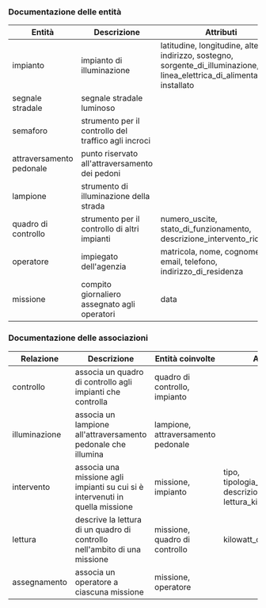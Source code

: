 ### Documentazione delle entità

| Entità                   | Descrizione                                          | Attributi                                                                                                                      | Identificatore            |
|--                        | -                                                    | -                                                                                                                              | -                         |
| impianto                 | impianto di illuminazione                            | latitudine, longitudine, altezza, indirizzo, sostegno, sorgente_di_illuminazione, linea_elettrica_di_alimentazione, installato | codice                    |
| segnale stradale         | segnale stradale luminoso                            |                                                                                                                                |                           |
| semaforo                 | strumento per il controllo del traffico agli incroci |                                                                                                                                |                           |
| attraversamento pedonale | punto riservato all'attraversamento dei pedoni       |                                                                                                                                |                           |
| lampione                 | strumento di illuminazione della strada              |                                                                                                                                |                           |
| quadro di controllo      | strumento per il controllo di altri impianti         | numero_uscite, stato_di_funzionamento, descrizione_intervento_richiesto                                                        |                           |
| operatore                | impiegato dell'agenzia                               | matricola, nome, cognome, email, telefono, indirizzo_di_residenza                                                              | matricola                 |
| missione                 | compito giornaliero assegnato agli operatori         | data                                                                                                                           | data, matricola_operatore |


### Documentazione delle associazioni

| Relazione     | Descrizione                                                                   | Entità coinvolte                   | Attributi                                                       |
|--             | -                                                                             | -                                  | -                                                               |
| controllo     | associa un quadro di controllo agli impianti che controlla                    | quadro di controllo, impianto      |                                                                 |
| illuminazione | associa un lampione all'attraversamento pedonale che illumina                 | lampione, attraversamento pedonale |                                                                 |
| intervento    | associa una missione agli impianti su cui si è intervenuti in quella missione | missione, impianto                 | tipo, tipologia_manutenzione, descrizione, lettura_kilowatt_ora |
| lettura       | descrive la lettura di un quadro di controllo nell'ambito di una missione     | missione, quadro di controllo      | kilowatt_ora                                                    |
| assegnamento  | associa un operatore a ciascuna missione                                      | missione, operatore                |                                                                 |

